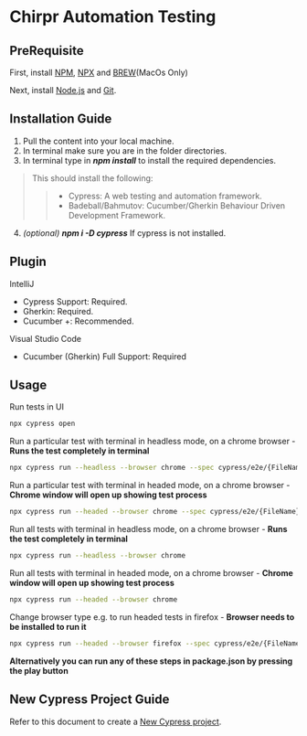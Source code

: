 # Chirpr Automation Testing

## PreRequisite

First, install [NPM](https://docs.npmjs.com/downloading-and-installing-node-js-and-npm), [NPX](https://www.npmjs.com/package/npx) and  [BREW](https://brew.sh/)(MacOs Only)

Next, install [Node.js](https://docs.npmjs.com/downloading-and-installing-node-js-and-npm) and [Git](https://github.com/git-for-windows/git/releases/download/v2.49.0.windows.1/Git-2.49.0-64-bit.exe).

## Installation Guide
1. Pull the content into your local machine.
2. In terminal make sure you are in the folder directories.
3. In terminal type in ***npm install*** to install the required dependencies.
>This should install the following:
>>- Cypress: A web testing and automation framework.
>>- Badeball/Bahmutov: Cucumber/Gherkin Behaviour Driven Development Framework.

4. *(optional)* ***npm i -D cypress*** If cypress is not installed.

## Plugin
IntelliJ
- Cypress Support: Required.
- Gherkin: Required.
- Cucumber +: Recommended.

Visual Studio Code
- Cucumber (Gherkin) Full Support: Required

## Usage

Run tests in UI
```bash
npx cypress open
```
Run a particular test with terminal in headless mode, on a chrome browser - **Runs the test completely in terminal**
```bash
npx cypress run --headless --browser chrome --spec cypress/e2e/{FileName}.feature
```
Run a particular test with terminal in headed mode, on a chrome browser - **Chrome window will open up showing test process**
```bash
npx cypress run --headed --browser chrome --spec cypress/e2e/{FileName}.feature
```
Run all tests with terminal in headless mode, on a chrome browser - **Runs the test completely in terminal**
```bash
npx cypress run --headless --browser chrome
```
Run all tests with terminal in headed mode, on a chrome browser - **Chrome window will open up showing test process**
```bash
npx cypress run --headed --browser chrome
```
Change browser type e.g. to run headed tests in firefox - **Browser needs to be installed to run it**
```bash
npx cypress run --headed --browser firefox --spec cypress/e2e/{FileName}.feature
```
**Alternatively you can run any of these steps in package.json by pressing the play button**

## New Cypress Project Guide

Refer to this document to create a [New Cypress project](https://docs.google.com/document/d/14R_HaKKP2gSjF6ZmPTzUzeIzFfoDHhOu/edit).